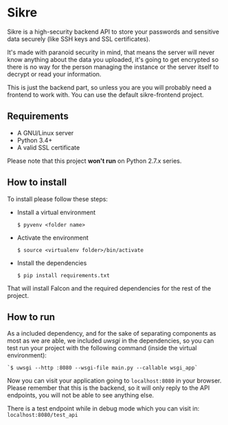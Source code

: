 # Sikre

Sikre is a high-security backend API to store your passwords and sensitive data
securely (like SSH keys and SSL certificates).

It's made with paranoid security in mind, that means the server will never know
anything about the data you uploaded, it's going to get encrypted so there is
no way for the person managing the instance or the server itself to decrypt or
read your information.

This is just the backend part, so unless you are <insert genius name here> you
will probably need a frontend to work with. You can use the default
sikre-frontend project.

## Requirements

* A GNU/Linux server
* Python 3.4+
* A valid SSL certificate

Please note that this project **won't run** on Python 2.7.x series.

## How to install

To install please follow these steps:

* Install a virtual environment

    `$ pyvenv <folder name>`

* Activate the environment

    `$ source <virtualenv folder>/bin/activate`

* Install the dependencies

    `$ pip install requirements.txt`

That will install Falcon and the required dependencies for the rest of the
project.

## How to run

As a included dependency, and for the sake of separating components as most
as we are able, we included *uwsgi* in the dependencies, so you can test run
your project with the following command (inside the virtual environment):

    `$ uwsgi --http :8080 --wsgi-file main.py --callable wsgi_app`

Now you can visit your application going to `localhost:8080` in your browser.
Please remember that this is the backend, so it will only reply to the API
endpoints, you will not be able to see anything else.

There is a test endpoint while in debug mode which you can visit in:
`localhost:8080/test_api`
